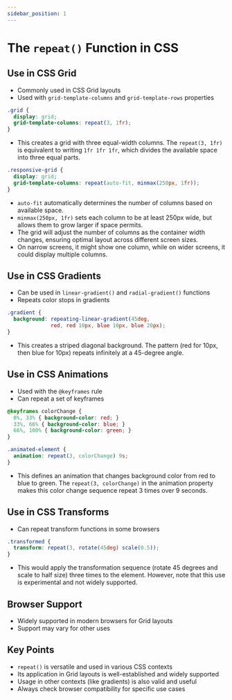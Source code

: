 ```yaml
---
sidebar_position: 1
---
```


# The `repeat()` Function in CSS

## Use in CSS Grid

- Commonly used in CSS Grid layouts
- Used with `grid-template-columns` and `grid-template-rows` properties

```css
.grid {
  display: grid;
  grid-template-columns: repeat(3, 1fr);
}
```
- This creates a grid with three equal-width columns. The `repeat(3, 1fr)` is equivalent to writing `1fr 1fr 1fr`, which divides the available space into three equal parts.

```css
.responsive-grid {
  display: grid;
  grid-template-columns: repeat(auto-fit, minmax(250px, 1fr));
}
```
- `auto-fit` automatically determines the number of columns based on available space.
- `minmax(250px, 1fr)` sets each column to be at least 250px wide, but allows them to grow larger if space permits.
- The grid will adjust the number of columns as the container width changes, ensuring optimal layout across different screen sizes.
- On narrow screens, it might show one column, while on wider screens, it could display multiple columns.

## Use in CSS Gradients
- Can be used in `linear-gradient()` and `radial-gradient()` functions
- Repeats color stops in gradients

```css
.gradient {
  background: repeating-linear-gradient(45deg, 
              red, red 10px, blue 10px, blue 20px);
}
```
- This creates a striped diagonal background. The pattern (red for 10px, then blue for 10px) repeats infinitely at a 45-degree angle.

## Use in CSS Animations
- Used with the `@keyframes` rule
- Can repeat a set of keyframes

```css
@keyframes colorChange {
  0%, 33% { background-color: red; }
  33%, 66% { background-color: blue; }
  66%, 100% { background-color: green; }
}

.animated-element {
  animation: repeat(3, colorChange) 9s;
}
```
- This defines an animation that changes background color from red to blue to green. The `repeat(3, colorChange)` in the animation property makes this color change sequence repeat 3 times over 9 seconds.

## Use in CSS Transforms
- Can repeat transform functions in some browsers

```css
.transformed {
  transform: repeat(3, rotate(45deg) scale(0.5));
}
```
- This would apply the transformation sequence (rotate 45 degrees and scale to half size) three times to the element. However, note that this use is experimental and not widely supported.

## Browser Support

- Widely supported in modern browsers for Grid layouts
- Support may vary for other uses

## Key Points

- `repeat()` is versatile and used in various CSS contexts
- Its application in Grid layouts is well-established and widely supported
- Usage in other contexts (like gradients) is also valid and useful
- Always check browser compatibility for specific use cases
